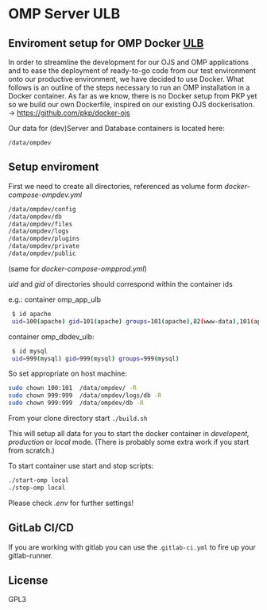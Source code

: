 # OMP Server ULB



## Enviroment setup for OMP Docker [ULB](https://omp.bibliothek.uni-halle.de/)

In order to streamline the development for our OJS and OMP applications and to ease the deployment of ready-to-go code from our test environment onto our productive environment, we have decided to use Docker.
What follows is an outline of the steps necessary to run an OMP installation in a Docker container.
As far as we know, there is no Docker setup from PKP yet so we build our own Dockerfile, inspired on our existing OJS dockerisation. -> https://github.com/pkp/docker-ojs


Our data for (dev)Server and Database containers is located here:

```/data/ompdev```

## Setup enviroment

First we need to create all directories, 
referenced as volume form _docker-compose-ompdev.yml_
```bash
/data/ompdev/config
/data/ompdev/db
/data/ompdev/files
/data/ompdev/logs
/data/ompdev/plugins
/data/ompdev/private
/data/ompdev/public

```
(same for _docker-compose-ompprod.yml_)


_uid_ and _gid_ of directories should correspond within the container ids


e.g.: container omp_app_ulb
```bash
 $ id apache   
 uid=100(apache) gid=101(apache) groups=101(apache),82(www-data),101(apache)
```
container omp_dbdev_ulb:
```bash
 $ id mysql  
 uid=999(mysql) gid=999(mysql) groups=999(mysql)
```

So set appropriate on host machine:
```bash
sudo chown 100:101  /data/ompdev/ -R
sudo chown 999:999  /data/ompdev/logs/db -R 
sudo chown 999:999  /data/ompdev/db -R 
```

From your clone directory start ```./build.sh```

This will setup all data for you to start the docker container in _developent, production_ or _local_ mode.
(There is probably some extra work if you start from scratch.)

To start container use start and stop scripts:
```bash
./start-omp local
./stop-omp local
```

Please check _.env_ for further settings!

## GitLab CI/CD

If you are working with gitlab you can use the .```gitlab-ci.yml``` to fire up your gitlab-runner. 



## License

GPL3



